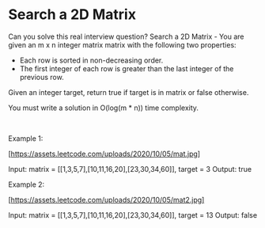 # Search a 2D Matrix

Can you solve this real interview question? Search a 2D Matrix - You are given an m x n integer matrix matrix with the following two properties:

 * Each row is sorted in non-decreasing order.
 * The first integer of each row is greater than the last integer of the previous row.

Given an integer target, return true if target is in matrix or false otherwise.

You must write a solution in O(log(m * n)) time complexity.

 

Example 1:

[https://assets.leetcode.com/uploads/2020/10/05/mat.jpg]


Input: matrix = [[1,3,5,7],[10,11,16,20],[23,30,34,60]], target = 3
Output: true


Example 2:

[https://assets.leetcode.com/uploads/2020/10/05/mat2.jpg]


Input: matrix = [[1,3,5,7],[10,11,16,20],[23,30,34,60]], target = 13
Output: false